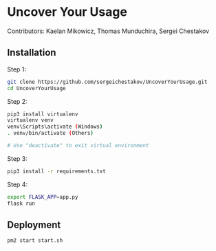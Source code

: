 # Uncover Your Usage
Contributors: Kaelan Mikowicz, Thomas Munduchira, Sergei Chestakov

## Installation

Step 1:
```bash
git clone https://github.com/sergeichestakov/UncoverYourUsage.git
cd UncoverYourUsage
```

Step 2:
```bash
pip3 install virtualenv
virtualenv venv
venv\Scripts\activate (Windows)
. venv/bin/activate (Others)

# Use "deactivate" to exit virtual environment
```

Step 3:
```bash
pip3 install -r requirements.txt
```

Step 4:
```bash
export FLASK_APP=app.py
flask run
```

## Deployment

```bash
pm2 start start.sh
```

